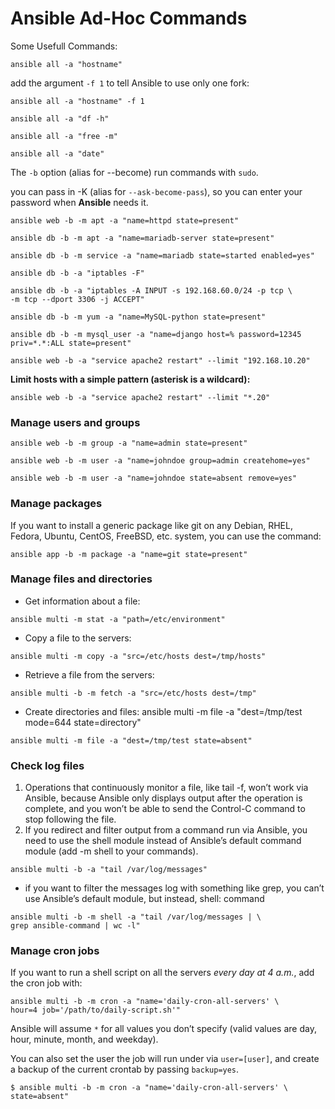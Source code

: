 # Ansible Ad-Hoc Commands
Some Usefull Commands:
```
ansible all -a "hostname"
```
add the argument `-f 1` to tell Ansible to use only one fork:
```
ansible all -a "hostname" -f 1
```
```
ansible all -a "df -h"
```
```
ansible all -a "free -m"
```
```
ansible all -a "date"
```

The `-b` option (alias for --become) run commands with `sudo`.

you can pass in -K (alias for `--ask-become-pass`), so you can enter your password when **Ansible** needs it.
```
ansible web -b -m apt -a "name=httpd state=present"
```

```
ansible db -b -m apt -a "name=mariadb-server state=present"
```
```
ansible db -b -m service -a "name=mariadb state=started enabled=yes"
```
```
ansible db -b -a "iptables -F"
```
```
ansible db -b -a "iptables -A INPUT -s 192.168.60.0/24 -p tcp \
-m tcp --dport 3306 -j ACCEPT"
```
```
ansible db -b -m yum -a "name=MySQL-python state=present"
```
```
ansible db -b -m mysql_user -a "name=django host=% password=12345 priv=*.*:ALL state=present"
```
```
ansible web -b -a "service apache2 restart" --limit "192.168.10.20"
```

<b>Limit hosts with a simple pattern (asterisk is a wildcard):</b>
```
ansible web -b -a "service apache2 restart" --limit "*.20"
```

### Manage users and groups
```
ansible web -b -m group -a "name=admin state=present"
```
```
ansible web -b -m user -a "name=johndoe group=admin createhome=yes"
```
```
ansible web -b -m user -a "name=johndoe state=absent remove=yes"
```

### Manage packages
If you want to install a generic package like git on any Debian, RHEL, Fedora, Ubuntu, CentOS, FreeBSD, etc. system, you can use the command:
```
ansible app -b -m package -a "name=git state=present"
```

### Manage files and directories

* Get information about a file:
```
ansible multi -m stat -a "path=/etc/environment"
```

* Copy a file to the servers:
```
ansible multi -m copy -a "src=/etc/hosts dest=/tmp/hosts"
```

* Retrieve a file from the servers:
```
ansible multi -b -m fetch -a "src=/etc/hosts dest=/tmp"
```

* Create directories and files:
ansible multi -m file -a "dest=/tmp/test mode=644 state=directory"
```
ansible multi -m file -a "dest=/tmp/test state=absent"
```

### Check log files

1. Operations that continuously monitor a file, like tail -f, won’t work via
Ansible, because Ansible only displays output after the operation is complete,
and you won’t be able to send the Control-C command to stop following the
file.
2. If you redirect and filter output from a command run via Ansible, you need
to use the shell module instead of Ansible’s default command module (add -m
shell to your commands).

```
ansible multi -b -a "tail /var/log/messages"
```

* if you want to filter the messages log with something like
grep, you can’t use Ansible’s default
module, but instead, shell:
command

```
ansible multi -b -m shell -a "tail /var/log/messages | \
grep ansible-command | wc -l"
```

### Manage cron jobs

If you want to run a shell script on all the servers *every day at 4 a.m.*, add the cron job with:
```
ansible multi -b -m cron -a "name='daily-cron-all-servers' \
hour=4 job='/path/to/daily-script.sh'"
```
Ansible will assume `*` for all values you don’t specify (valid values are day, hour, minute, month, and weekday).

You can also set the user the job will run under via `user=[user]`, and create a backup of the current crontab by passing `backup=yes`.
```
$ ansible multi -b -m cron -a "name='daily-cron-all-servers' \
state=absent"
```
